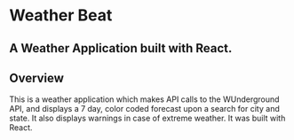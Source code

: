 # Weather Beat

## A Weather Application built with React.

## Overview
 This is a weather application which makes API calls to the WUnderground API, and displays a 7 day, color coded forecast upon a search for city and state. It also displays warnings in case of extreme weather. It was built with React.

